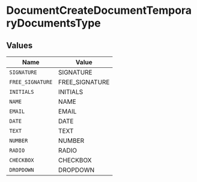 # DocumentCreateDocumentTemporaryDocumentsType


## Values

| Name             | Value            |
| ---------------- | ---------------- |
| `SIGNATURE`      | SIGNATURE        |
| `FREE_SIGNATURE` | FREE_SIGNATURE   |
| `INITIALS`       | INITIALS         |
| `NAME`           | NAME             |
| `EMAIL`          | EMAIL            |
| `DATE`           | DATE             |
| `TEXT`           | TEXT             |
| `NUMBER`         | NUMBER           |
| `RADIO`          | RADIO            |
| `CHECKBOX`       | CHECKBOX         |
| `DROPDOWN`       | DROPDOWN         |